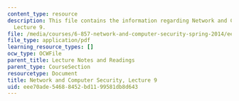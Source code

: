 ```yaml
---
content_type: resource
description: This file contains the information regarding Network and Computer Security,
  Lecture 9.
file: /media/courses/6-857-network-and-computer-security-spring-2014/eee70ade54688452bd1199581db8d643_MIT6_857S14_Lec09.pdf
file_type: application/pdf
learning_resource_types: []
ocw_type: OCWFile
parent_title: Lecture Notes and Readings
parent_type: CourseSection
resourcetype: Document
title: Network and Computer Security, Lecture 9
uid: eee70ade-5468-8452-bd11-99581db8d643
---
```

